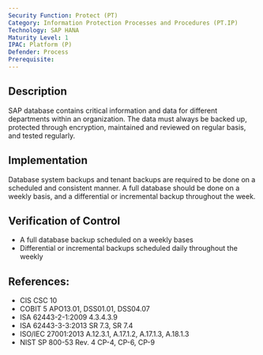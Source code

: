 ```yaml
---
Security Function: Protect (PT)
Category: Information Protection Processes and Procedures (PT.IP)
Technology: SAP HANA
Maturity Level: 1
IPAC: Platform (P)
Defender: Process
Prerequisite:
---
```


## Description

SAP database contains critical information and data for different departments within an organization. The data must always be backed up, protected through encryption, maintained and reviewed on regular basis, and tested regularly.   

## Implementation

Database system backups and tenant backups are required to be done on a scheduled and consistent manner. A full database should be done on a weekly basis, and a differential or incremental backup throughout the week.

## Verification of Control

- A full database backup scheduled on a weekly bases
- Differential or incremental backups scheduled daily throughout the weekly

## References:
- CIS CSC 10
- COBIT 5 APO13.01, DSS01.01, DSS04.07
- ISA 62443-2-1:2009 4.3.4.3.9
- ISA 62443-3-3:2013 SR 7.3, SR 7.4
- ISO/IEC 27001:2013 A.12.3.1, A.17.1.2, A.17.1.3, A.18.1.3
- NIST SP 800-53 Rev. 4 CP-4, CP-6, CP-9
